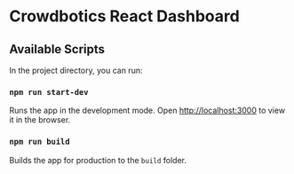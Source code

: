# Crowdbotics React Dashboard

## Available Scripts

In the project directory, you can run:

### `npm run start-dev`

Runs the app in the development mode.
Open [http://localhost:3000](http://localhost:3000) to view it in the browser.


### `npm run build`

Builds the app for production to the `build` folder.



